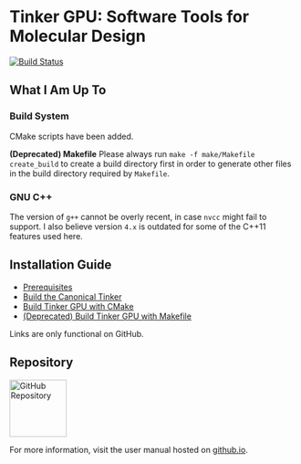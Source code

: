 Tinker GPU: Software Tools for Molecular Design
===============================================
[//]: # (Badges)
[![Build Status](https://travis-ci.com/zhi-wang/tinker.gpu.svg?branch=master)](https://travis-ci.com/zhi-wang/tinker.gpu)


## What I Am Up To
### Build System
CMake scripts have been added.

**(Deprecated) Makefile**
Please always run `make -f make/Makefile create_build` to create a build
directory first in order to generate other files in the build directory
required by `Makefile`.

### GNU C++
The version of `g++` cannot be overly recent, in case `nvcc` might fail to support.
I also believe version `4.x` is outdated for some of the C++11 features used here.

## Installation Guide
   - [Prerequisites](doc/manual/m/install/preq.rst)
   - [Build the Canonical Tinker](doc/manual/m/install/tinker.rst)
   - [Build Tinker GPU with CMake](doc/manual/m/install/buildwithcmake.rst)
   - [(Deprecated) Build Tinker GPU with Makefile](doc/manual/m/install/tinkergpu.rst)

Links are only functional on GitHub.


## Repository
<a href="https://github.com/zhi-wang/tinker.gpu">
   <img src="https://github.githubassets.com/images/modules/logos_page/GitHub-Mark.png"
   alt="GitHub Repository" width="100"/>
</a>


For more information, visit the user manual
hosted on [github.io](https://zhi-wang.github.io/tinker.gpu).
